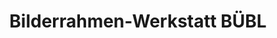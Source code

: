 ---
title: "Bilderrahmen-Werkstatt BÜBL"
url: /friedberg/bilderrahmen-werkstatt-buebl/
shop: Rahmen
---
